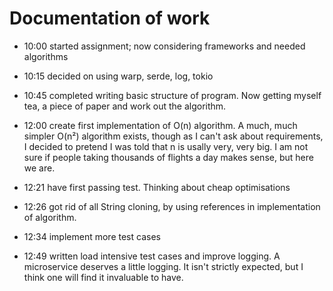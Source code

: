 # Documentation of work

- 10:00 started assignment; now considering frameworks and needed algorithms
- 10:15 decided on using warp, serde, log, tokio
- 10:45 completed writing basic structure of program. Now getting myself tea, a piece of paper and work out the algorithm.

- 12:00 create first implementation of O(n) algorithm.
          A much, much simpler O(n²) algorithm exists, though as I can't ask about requirements, I decided to pretend I was told that n is usally very, very big. I am not sure if people taking thousands of flights a day makes sense, but here we are.

- 12:21 have first passing test. Thinking about cheap optimisations

- 12:26 got rid of all String cloning, by using references in implementation of algorithm.

- 12:34 implement more test cases

- 12:49 written load intensive test cases and improve logging.
        A microservice deserves a little logging.
        It isn't strictly expected, but I think one will find it invaluable to have.
